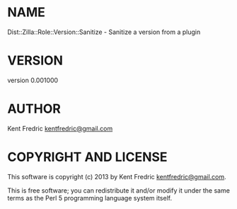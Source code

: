 # NAME

Dist::Zilla::Role::Version::Sanitize - Sanitize a version from a plugin

# VERSION

version 0.001000

# AUTHOR

Kent Fredric <kentfredric@gmail.com>

# COPYRIGHT AND LICENSE

This software is copyright (c) 2013 by Kent Fredric <kentfredric@gmail.com>.

This is free software; you can redistribute it and/or modify it under
the same terms as the Perl 5 programming language system itself.
